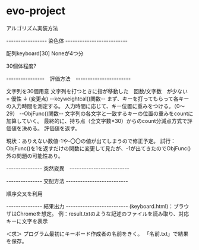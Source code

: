 # evo-project

アルゴリズム実装方法

----------------- 染色体 -------------------------- 

配列keyboard[30] Noneが4つ分 

30個体程度?

----------------　評価方法　-----------------------

文字列を30個用意
文字列を打つときに指が移動した　回数/文字数　が少ない　= 優性
↓
(変更点)
--keyweightcal()関数--
まず、キーを打ってもらって各キーの入力時間を測定する。
入力時間に応じて、キー位置に重みをつける。（0〜29）
--ObjFunc()関数--
文字列の各文字と一致するキーの位置の重みをcountに加算していく。
最終的に、持ち点（全文字数*30）からのcount分減点方式で評価値を決める。
評価値を返す。

現状：ありえない数値-1や-〇〇の値が出てしまうので修正予定。
試行：ObjFunc()を1を返すだけの関数に変更して見たが、-1が出てきたのでObjFunc()外の問題の可能性あり。




--------------- 突然変異　-------------------------





--------------- 交配方法 --------------------------

順序交叉を利用


--------------- 結果出力 --------------------------
(keyboard.html)：ブラウザはChromeを想定。
例：result.txtのような記述のファイルを読み取り、対応キーに文字を表示

＜求＞
プログラム最初にキーボード作成者の名前をきく。
「名前.txt」で結果を保存。
